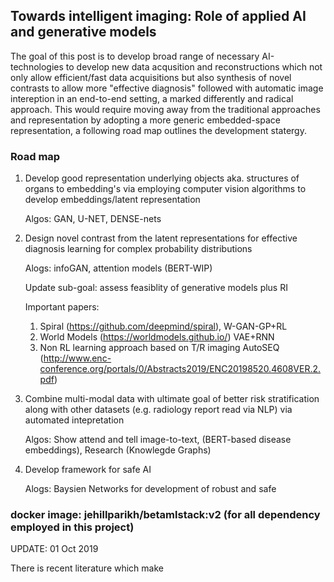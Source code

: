 ## Towards intelligent imaging: Role of applied AI and generative models

The goal of this post is to develop broad range of necessary AI-technologies to develop new data acqusition and reconstructions which not only allow efficient/fast data acquisitions but also synthesis of novel contrasts to allow more "effective diagnosis" followed with automatic image intereption in an end-to-end setting, a marked differently and radical approach.  This would require moving away from the traditional approaches and representation by adopting a more generic embedded-space representation, a following road map outlines the development statergy. 

 ### Road map

1. Develop good representation underlying objects aka. structures of organs to embedding's via employing computer vision algorithms to develop embeddings/latent representation
 
   Algos: GAN, U-NET, DENSE-nets  

2. Design novel contrast from the latent representations for effective diagnosis learning for complex probability distributions
   
   Alogs: infoGAN, attention models (BERT-WIP)
   
   Update sub-goal: assess feasiblity of generative models plus RI 
   
   Important papers: 
   1. Spiral (https://github.com/deepmind/spiral), W-GAN-GP+RL
   2. World Models (https://worldmodels.github.io/) VAE+RNN
   3. Non RL learning approach based on T/R imaging AutoSEQ (http://www.enc-conference.org/portals/0/Abstracts2019/ENC20198520.4608VER.2.pdf)

3. Combine multi-modal data with ultimate goal of better risk stratification along with other datasets (e.g. radiology report read via NLP) via automated intepretation 
  
    Algos: Show attend and tell image-to-text, (BERT-based disease embeddings), Research (Knowlegde Graphs)  

4. Develop framework for safe AI
   
   Alogs: Baysien Networks for development of robust and safe 



### docker image: jehillparikh/betamlstack:v2 (for all dependency employed in this project)


UPDATE: 01 Oct 2019

There is recent literature which make 
